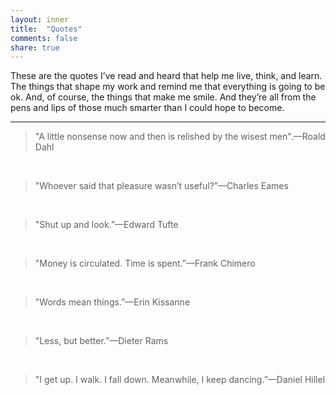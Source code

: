 ```yaml
--- 
layout: inner
title:  "Quotes"
comments: false
share: true
---
```


These are the quotes I’ve read and heard that help me live, think, and learn. The things that shape my work and remind me that everything is going to be ok. And, of course, the things that make me smile. And they’re all from the pens and lips of those much smarter than I could hope to become.

---
>"A little nonsense now and then is relished by the wisest men".—Roald Dahl

&nbsp;

>"Whoever said that pleasure wasn’t useful?”—Charles Eames

&nbsp;

>"Shut up and look.”—Edward Tufte

&nbsp;

>"Money is circulated. Time is spent.”—Frank Chimero

&nbsp;

>"Words mean things.”—Erin Kissanne

&nbsp;

>"Less, but better.”—Dieter Rams

&nbsp;

>"I get up. I walk. I fall down. Meanwhile, I keep dancing.”—Daniel Hillel

&nbsp;
